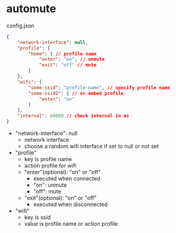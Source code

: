 # automute
config.json
```json
{
    "network-interface": null,
    "profile": {
        "home": { // profile name
            "enter": "on", // unmute
            "exit": "off" // mute
        }
    },
    "wifi": {
        "some-ssid": "profile-name", // specify profile name
        "some-ssid2": { // or embed profile
            "enter": "on"
        }
    },
    "interval": 60000 // check interval in ms
}
```

- "network-interface": null
    - network interface
    - choose a random wifi interface if set to null or not set
- "profile"
    - key is profile name
    - action profile for wifi
    - "enter"(optional): "on" or "off"
        - executed when connected
        - "on": unmute
        - "off": mute
    - "exit"(optional): "on" or "off"
        - executed when disconnected
- "wifi"
    - key is ssid
    - value is profile name or action profile